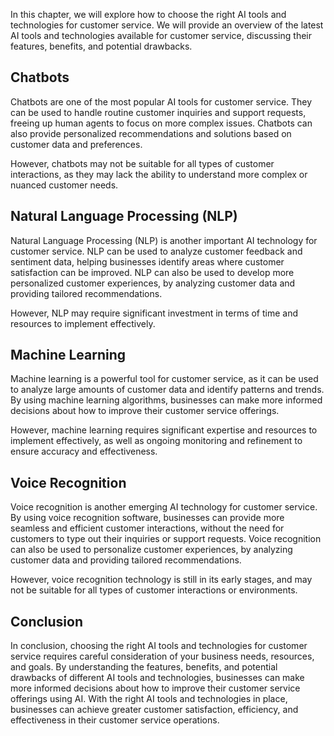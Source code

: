 

In this chapter, we will explore how to choose the right AI tools and technologies for customer service. We will provide an overview of the latest AI tools and technologies available for customer service, discussing their features, benefits, and potential drawbacks.

Chatbots
--------

Chatbots are one of the most popular AI tools for customer service. They can be used to handle routine customer inquiries and support requests, freeing up human agents to focus on more complex issues. Chatbots can also provide personalized recommendations and solutions based on customer data and preferences.

However, chatbots may not be suitable for all types of customer interactions, as they may lack the ability to understand more complex or nuanced customer needs.

Natural Language Processing (NLP)
---------------------------------

Natural Language Processing (NLP) is another important AI technology for customer service. NLP can be used to analyze customer feedback and sentiment data, helping businesses identify areas where customer satisfaction can be improved. NLP can also be used to develop more personalized customer experiences, by analyzing customer data and providing tailored recommendations.

However, NLP may require significant investment in terms of time and resources to implement effectively.

Machine Learning
----------------

Machine learning is a powerful tool for customer service, as it can be used to analyze large amounts of customer data and identify patterns and trends. By using machine learning algorithms, businesses can make more informed decisions about how to improve their customer service offerings.

However, machine learning requires significant expertise and resources to implement effectively, as well as ongoing monitoring and refinement to ensure accuracy and effectiveness.

Voice Recognition
-----------------

Voice recognition is another emerging AI technology for customer service. By using voice recognition software, businesses can provide more seamless and efficient customer interactions, without the need for customers to type out their inquiries or support requests. Voice recognition can also be used to personalize customer experiences, by analyzing customer data and providing tailored recommendations.

However, voice recognition technology is still in its early stages, and may not be suitable for all types of customer interactions or environments.

Conclusion
----------

In conclusion, choosing the right AI tools and technologies for customer service requires careful consideration of your business needs, resources, and goals. By understanding the features, benefits, and potential drawbacks of different AI tools and technologies, businesses can make more informed decisions about how to improve their customer service offerings using AI. With the right AI tools and technologies in place, businesses can achieve greater customer satisfaction, efficiency, and effectiveness in their customer service operations.

